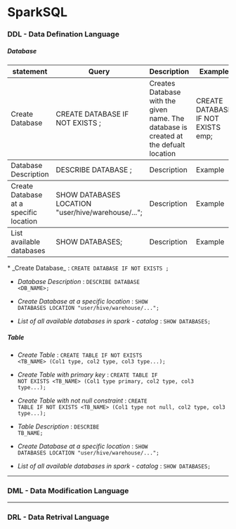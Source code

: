 # SparkSQL

### DDL - Data Defination Language

##### __Database__
<table>
<thead><tr><th>statement</th><th>Query</th><th>Description</th><th>Example</th></tr></thead>
<tbody><tr><td>Create Database</td><td>CREATE DATABASE IF NOT EXISTS <DB_NAME>;</td><td>Creates Database with the given name. The database is created at the defualt location</td><td>CREATE DATABASE IF NOT EXISTS emp;</td></tr></tbody>
<tbody><tr><td>Database Description</td><td>DESCRIBE DATABASE <DB_NAME>;</td><td>Description</td><td>Example</td></tr></tbody>
<tbody><tr><td>Create Database at a specific location</td><td>SHOW DATABASES LOCATION "user/hive/warehouse/...";</td><td>Description</td><td>Example</td></tr></tbody>
<tbody><tr><td>List available databases</td><td>SHOW DATABASES;</td><td>Description</td><td>Example</td></tr></tbody>
</table>
* _Create Database_ : <code>CREATE DATABASE IF NOT EXISTS <DB_NAME>;</code>

* _Database Description_ : <code>DESCRIBE DATABASE <DB_NAME>;</code>
 
* _Create Database at a specific location_ : <code>SHOW DATABASES LOCATION "user/hive/warehouse/...";</code>

* _List of all available databases in spark - catalog_ : <code>SHOW DATABASES;</code>

##### __Table__

* _Create Table_ : <code>CREATE TABLE IF NOT EXISTS <TB_NAME> (Col1 type, col2 type, col3 type...);</code>

* _Create Table with primary key_ : <code>CREATE TABLE IF NOT EXISTS <TB_NAME> (Col1 type primary, col2 type, col3 type...);</code>

* _Create Table with not null constraint_ : <code>CREATE TABLE IF NOT EXISTS <TB_NAME> (Col1 type not null, col2 type, col3 type...);</code>

* _Table Description_ : <code>DESCRIBE TB_NAME;</code>
 
* _Create Database at a specific location_ : <code>SHOW DATABASES LOCATION "user/hive/warehouse/...";</code>

* _List of all available databases in spark - catalog_ : <code>SHOW DATABASES;</code>
---
### DML - Data Modification Language

---
### DRL - Data Retrival Language
